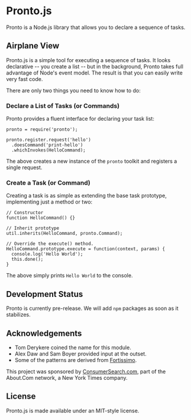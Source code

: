 # Pronto.js

Pronto is a Node.js library that allows you to declare a sequence of tasks.

## Airplane View

Pronto.js is a simple tool for executing a sequence of tasks. It looks declarative -- you create a list -- but in the background, Pronto takes full advantage of Node's event model. The result is that you can easily write very fast code.

There are only two things you need to know how to do:

### Declare a List of Tasks (or Commands)

Pronto provides a fluent interface for declaring your task list:

    pronto = require('pronto');
    
    pronto.register.request('hello')
      .doesCommand('print-hello')
      .whichInvokes(HelloCommand);

The above creates a new instance of the `pronto` toolkit and registers a single request.  

### Create a Task (or Command)

Creating a task is as simple as extending the base task prototype, implementing just a method or two:

    // Constructor
    function HelloCommand() {}

    // Inherit prototype
    util.inherits(HelloCommand, pronto.Command);

    // Override the execute() method.
    HelloCommand.prototype.execute = function(context, params) {
      console.log('Hello World');
      this.done();
    }

The above simply prints `Hello World` to the console.

## Development Status

Pronto is currently pre-release. We will add `npm` packages as soon as it stabilizes.

## Acknowledgements

* Tom Derykere coined the name for this module.
* Alex Daw and Sam Boyer provided input at the outset.
* Some of the patterns are derived from [Fortissimo](http://github.com/technosophos/Fortissimo).

This project was sponsored by [ConsumerSearch.com](http://www.consumersearch.com), part of the About.Com network, a New York Times company.

## License

Pronto.js is made available under an MIT-style license.